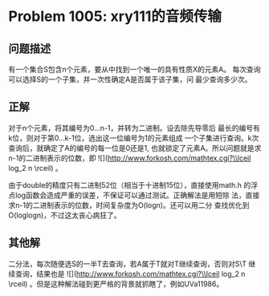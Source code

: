 # Problem 1005: xry111的音频传输

## 问题描述

有一个集合S包含n个元素，要从中找到一个唯一的具有性质X的元素A。
每次查询可以选择S的一个子集，并一次性确定A是否属于该子集，问
最少查询多少次。

## 正解

对于n个元素，将其编号为0...n-1，并转为二进制。设去除先导零后
最长的编号有k位，则对于第0...k-1位，选出这一位编号为1的元素组成
一个子集进行查询。k次查询后，就确定了A的编号的每一位是0还是1,
也就锁定了元素A。所以问题就是求n-1的二进制表示的位数，即
![](http://www.forkosh.com/mathtex.cgi?\\lceil log_2 n \\rceil)
。

由于double的精度只有二进制52位（相当于十进制15位），直接使用math.h
的浮点log函数会造成严重的误差，不保证可以通过测试。正确解法是用短除
法，直接求n-1的二进制表示的位数，时间复杂度为O(logn)。还可以用二分
查找优化到O(loglogn)，不过这太丧心病狂了。

## 其他解
二分法，每次随便选S的一半T去查询，若A属于T就对T继续查询，否则对S\T
继续查询，结果也是
![](http://www.forkosh.com/mathtex.cgi?\\lceil log_2 n \\rceil)
。但是这种解法碰到更严格的背景就抓瞎了，例如UVa11986。
